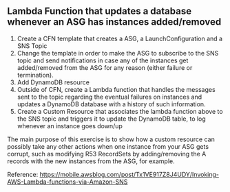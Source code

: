 ## Lambda Function that updates a database whenever an ASG has instances added/removed

1. Create a CFN template that creates a ASG, a LaunchConfiguration and a SNS Topic
2. Change the template in order to make the ASG to subscribe to the SNS topic and send notifications in case any of the instances get added/removed from the ASG for any reason (either failure or termination).
3. Add DynamoDB resource
4. Outside of CFN, create a Lambda function that handles the messages sent to the topic regarding the eventual failures on instances and updates a DynamoDB database with a history of such information.
5. Create a Custom Resource that associates the lambda function above to the SNS topic and triggers it to update the DynamoDB table, to log whenever an instance goes down/up 

The main purpose of this exercise is to show how a custom resource can possibly take any other actions when one instance from your ASG gets corrupt, such as modifying R53 RecordSets by adding/removing the A records with the new instances from the ASG, for example. 

Reference: https://mobile.awsblog.com/post/Tx1VE917Z8J4UDY/Invoking-AWS-Lambda-functions-via-Amazon-SNS


